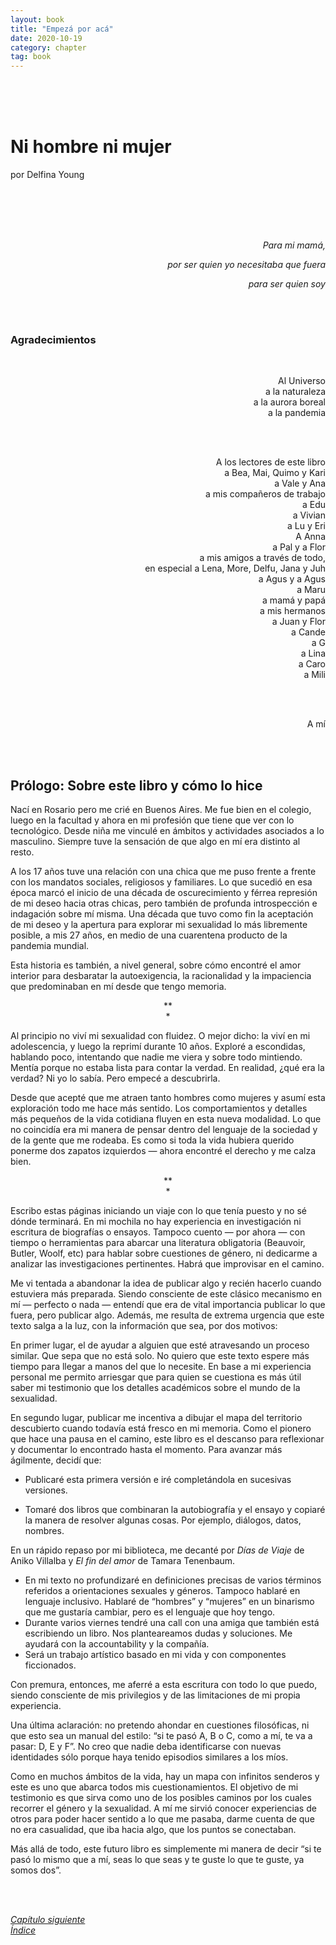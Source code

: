 ```yaml
---
layout: book
title: "Empezá por acá"
date: 2020-10-19
category: chapter
tag: book
---
```

<br>
<br>
<br>

# Ni hombre ni mujer

por Delfina Young

<br>
<br>
<br>
<br>

<p style="text-align: right">
<em>Para mi mamá,</em></p>


<p style="text-align: right">
<em>por ser quien yo necesitaba que fuera</em></p>


<p style="text-align: right">
<em>para ser quien soy</em></p>

<br>
<br>


### Agradecimientos
<br>

<p style="text-align: right">
Al Universo<br>
a la naturaleza<br>
a la aurora boreal<br>
a la pandemia<br>
</p>

<br>
<br>

<p style="text-align: right">
A los lectores de este libro<br>
a Bea, Mai, Quimo y Kari<br>
a Vale y Ana<br>
a mis compañeros de trabajo<br>
a Edu<br>
a Vivian<br>
a Lu y Eri<br>
A Anna<br>
a Pal y a Flor<br>
a mis amigos a través de todo,<br>
en especial a Lena, More, Delfu, Jana y Juh<br>
a Agus y a Agus<br>
a Maru<br>
a mamá y papá<br>
a mis hermanos<br>
a Juan y Flor<br>
a Cande<br>
a G<br>
a Lina<br>
a Caro<br>
a Mili<br>
</p>

<br>
<br>

<p style="text-align: right">
A mí</p>

<br>
<br>

## Prólogo: Sobre este libro y cómo lo hice

Nací en Rosario pero me crié en Buenos Aires. Me fue bien en el colegio, luego en la facultad y ahora en mi profesión que tiene que ver con lo tecnológico. Desde niña me vinculé en ámbitos y actividades asociados a lo masculino. Siempre tuve la sensación de que algo en mí era distinto al resto.

A los 17 años tuve una relación con una chica que me puso frente a frente con los mandatos sociales, religiosos y familiares. Lo que sucedió en esa época marcó el inicio de una década de oscurecimiento y férrea represión de mi deseo hacia otras chicas, pero también de profunda introspección e indagación sobre mí misma. Una década que tuvo como fin la aceptación de mi deseo y la apertura para explorar mi sexualidad lo más libremente posible, a mis 27 años, en medio de una cuarentena producto de la pandemia mundial.

Esta historia es también, a nivel general, sobre cómo encontré el amor interior para desbaratar la autoexigencia, la racionalidad y la impaciencia que predominaban en mí desde que tengo memoria.

<p style="text-align: center;">
**<br>
*<br>
</p>


Al principio no viví mi sexualidad con fluidez. O mejor dicho: la viví en mi adolescencia, y luego la reprimí durante 10 años. Exploré a escondidas, hablando poco, intentando que nadie me viera y sobre todo mintiendo. Mentía porque no estaba lista para contar la verdad. En realidad, ¿qué era la verdad? Ni yo lo sabía. Pero empecé a descubrirla.

Desde que acepté que me atraen tanto hombres como mujeres y asumí esta exploración todo me hace más sentido. Los comportamientos y detalles más pequeños de la vida cotidiana fluyen en esta nueva modalidad. Lo que no coincidía era mi manera de pensar dentro del lenguaje de la sociedad y de la gente que me rodeaba. Es como si toda la vida hubiera querido ponerme dos zapatos izquierdos — ahora encontré el derecho y me calza bien.


<p style="text-align: center;">
**<br>
*<br>
</p>

Escribo estas páginas iniciando un viaje con lo que tenía puesto y no sé dónde terminará. En mi mochila no hay experiencia en investigación ni escritura de biografías o ensayos. Tampoco cuento — por ahora — con tiempo o herramientas para abarcar una literatura obligatoria (Beauvoir, Butler, Woolf, etc) para hablar sobre cuestiones de género, ni dedicarme a analizar las investigaciones pertinentes.
Habrá que improvisar en el camino.

Me vi tentada a abandonar la idea de publicar algo y recién hacerlo cuando estuviera más preparada. Siendo consciente de este clásico mecanismo en mí — perfecto o nada — entendí que era de vital importancia publicar lo que fuera, pero publicar algo.
Además, me resulta de extrema urgencia que este texto salga a la luz, con la información que sea, por dos motivos:

En primer lugar, el de ayudar a alguien que esté atravesando un proceso similar. Que sepa que no está solo. No quiero que este texto espere más tiempo para llegar a manos del que lo necesite. En base a mi experiencia personal me permito arriesgar que para quien se cuestiona es más útil saber mi testimonio que los detalles académicos sobre el mundo de la sexualidad.

En segundo lugar, publicar me incentiva a dibujar el mapa del territorio descubierto cuando todavía está fresco en mi memoria. Como el pionero que hace una pausa en el camino, este libro es el descanso para reflexionar y documentar lo encontrado hasta el momento.
Para avanzar más ágilmente, decidí que:



* Publicaré esta primera versión e iré completándola en sucesivas versiones.

* Tomaré dos libros que combinaran la autobiografía y el ensayo y copiaré la manera de resolver algunas cosas. Por ejemplo, diálogos, datos, nombres.

En un rápido repaso por mi biblioteca, me decanté por _Días de Viaje_ de Aniko Villalba y _El fin del amor_ de Tamara Tenenbaum.

* En mi texto no profundizaré en definiciones precisas de varios términos referidos a orientaciones sexuales y géneros. Tampoco hablaré en lenguaje inclusivo. Hablaré de “hombres” y “mujeres” en un binarismo que me gustaría cambiar, pero es el lenguaje que hoy tengo.
* Durante varios viernes tendré una call con una amiga que también está escribiendo un libro. Nos planteareamos dudas y soluciones. Me ayudará con la accountability y la compañía.
* Será un trabajo artístico basado en mi vida y con componentes ficcionados.

Con premura, entonces, me aferré a esta escritura con todo lo que puedo, siendo consciente de mis privilegios y de las limitaciones de mi propia experiencia.

Una última aclaración: no pretendo ahondar en cuestiones filosóficas, ni que esto sea un manual del estilo: “si te pasó A, B o C, como a mí, te va a pasar: D, E y F”. No creo que nadie deba identificarse con nuevas identidades sólo porque haya tenido episodios similares a los míos.

Como en muchos ámbitos de la vida, hay un mapa con infinitos senderos y este es uno que abarca todos mis cuestionamientos.
El objetivo de mi testimonio es que sirva como uno de los posibles caminos por los cuales recorrer el género y la sexualidad. A mí me sirvió conocer experiencias de otros para poder hacer sentido a lo que me pasaba, darme cuenta de que no era casualidad, que iba hacia algo, que los puntos se conectaban.

Más allá de todo, este futuro libro es simplemente mi manera de decir “si te pasó lo mismo que a mí, seas lo que seas y te guste lo que te guste, ya somos dos”.



<br>
<br>

_[Capítulo siguiente](https://youngdel.fi/posts/chapter/2020/10/19/introduccion/)_<br>
_[Índice](https://youngdel.fi/book.html)_
